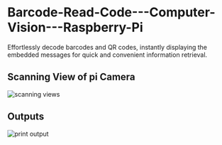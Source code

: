 # Barcode-Read-Code---Computer-Vision---Raspberry-Pi
Effortlessly decode barcodes and QR codes, instantly displaying the embedded messages for quick and convenient information retrieval.

## Scanning View of pi Camera
![scanning views](https://github.com/luxshan21/Barcode-Read-Code---Computer-Vision---Raspberry-Pi/assets/81348451/543c8579-1342-4cd0-9cb9-35f504207c90)

## Outputs
![print output](https://github.com/luxshan21/Barcode-Read-Code---Computer-Vision---Raspberry-Pi/assets/81348451/fc85e8c4-127f-4406-af43-6b6ed40f1cff)
